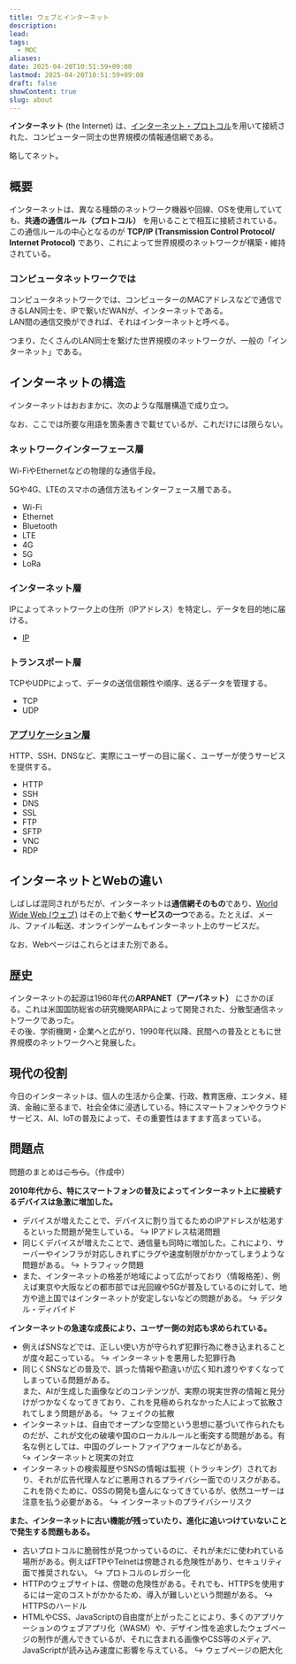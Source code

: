 ```yaml
---
title: ウェブとインターネット
description: 
lead: 
tags:
  - MOC
aliases: 
date: 2025-04-20T10:51:59+09:00
lastmod: 2025-04-20T10:51:59+09:00
draft: false
showContent: true
slug: about
---
```


**インターネット** (the Internet) は、[インターネット・プロトコル](protocol/IP.md)を用いて接続された、コンピューター同士の世界規模の情報通信網である。

略してネット。

## 概要
インターネットは、異なる種類のネットワーク機器や回線、OSを使用していても、**共通の通信ルール（プロトコル）** を用いることで相互に接続されている。この通信ルールの中心となるのが **TCP/IP (Transmission Control Protocol/ Internet Protocol)** であり、これによって世界規模のネットワークが構築・維持されている。
### コンピュータネットワークでは
コンピュータネットワークでは、コンピューターのMACアドレスなどで通信できるLAN同士を、IPで繋いだWANが、インターネットである。  
LAN間の通信交換ができれば、それはインターネットと呼べる。

つまり、たくさんのLAN同士を繋げた世界規模のネットワークが、一般の「インターネット」である。

## インターネットの構造

インターネットはおおまかに、次のような階層構造で成り立つ。

なお、ここでは所要な用語を箇条書きで載せているが、これだけには限らない。
### ネットワークインターフェース層
Wi-FiやEthernetなどの物理的な通信手段。

5Gや4G、LTEのスマホの通信方法もインターフェース層である。

- Wi-Fi
- Ethernet
- Bluetooth
- LTE
- 4G
- 5G
- LoRa
### インターネット層
IPによってネットワーク上の住所（IPアドレス）を特定し、データを目的地に届ける。

- [IP](protocol/IP.md)
### トランスポート層
TCPやUDPによって、データの送信信頼性や順序、送るデータを管理する。

- TCP
- UDP
### [アプリケーション層](application/アプリケーション層.md)

HTTP、SSH、DNSなど、実際にユーザーの目に届く、ユーザーが使うサービスを提供する。

- HTTP
- SSH
- DNS
- SSL
- FTP
- SFTP
- VNC
- RDP

## インターネットとWebの違い

しばしば混同されがちだが、インターネットは**通信網そのもの**であり、[World Wide Web (ウェブ)](World%20Wide%20Web.md) はその上で動く**サービスの一つ**である。たとえば、メール、ファイル転送、オンラインゲームもインターネット上のサービスだ。

なお、Webページはこれらとはまた別である。

## 歴史

インターネットの起源は1960年代の**ARPANET（アーパネット）** にさかのぼる。これは米国国防総省の研究機関ARPAによって開発された、分散型通信ネットワークであった。  
その後、学術機関・企業へと広がり、1990年代以降、民間への普及とともに世界規模のネットワークへと発展した。

## 現代の役割

今日のインターネットは、個人の生活から企業、行政、教育医療、エンタメ、経済、金融に至るまで、社会全体に浸透している。特にスマートフォンやクラウドサービス、AI、IoTの普及によって、その重要性はますます高まっている。

## 問題点
問題のまとめは~~こちら~~。（作成中）

**2010年代から、特にスマートフォンの普及によってインターネット上に接続するデバイスは急激に増加した。**

- デバイスが増えたことで、デバイスに割り当てるためのIPアドレスが枯渇するといった問題が発生している。
  ↪ IPアドレス枯渇問題
- 同じくデバイスが増えたことで、通信量も同時に増加した。これにより、サーバーやインフラが対応しきれずにラグや速度制限がかかってしまうような問題がある。
  ↪ トラフィック問題
- また、インターネットの格差が地域によって広がっており（情報格差）、例えば東京や大阪などの都市部では光回線や5Gが普及しているのに対して、地方や途上国ではインターネットが安定しないなどの問題がある。
  ↪ デジタル・ディバイド

**インターネットの急速な成長により、ユーザー側の対応も求められている。**

- 例えばSNSなどでは、正しい使い方が守られず犯罪行為に巻き込まれることが度々起こっている。
  ↪ インターネットを悪用した犯罪行為
- 同じくSNSなどの普及で、誤った情報や勘違いが広く知れ渡りやすくなってしまっている問題がある。  
  また、AIが生成した画像などのコンテンツが、実際の現実世界の情報と見分けがつかなくなってきており、これを見極められなかった人によって拡散されてしまう問題がある。
  ↪ フェイクの拡散
- インターネットは、自由でオープンな空間という思想に基づいて作られたものだが、これが文化の破壊や国のローカルルールと衝突する問題がある。有名な例としては、中国のグレートファイアウォールなどがある。  
  ↪ インターネットと現実の対立
- インターネットの検索履歴やSNSの情報は監視（トラッキング）されており、それが広告代理人などに悪用されるプライバシー面でのリスクがある。
  これを防ぐために、OSSの開発も盛んになってきているが、依然ユーザーは注意を払う必要がある。
  ↪ インターネットのプライバシーリスク

**また、インターネットに古い機能が残っていたり、進化に追いつけていないことで発生する問題もある。**

- 古いプロトコルに脆弱性が見つかっているのに、それが未だに使われている場所がある。例えばFTPやTelnetは傍聴される危険性があり、セキュリティ面で推奨されない。
  ↪ プロトコルのレガシー化
- HTTPのウェブサイトは、傍聴の危険性がある。それでも、HTTPSを使用するには一定のコストがかかるため、導入が難しいという問題がある。
  ↪ HTTPSのハードル
- HTMLやCSS、JavaScriptの自由度が上がったことにより、多くのアプリケーションのウェブアプリ化（WASM）や、デザイン性を追求したウェブページの制作が進んできているが、それに含まれる画像やCSS等のメディア、JavaScriptが読み込み速度に影響を与えている。
  ↪ ウェブページの肥大化